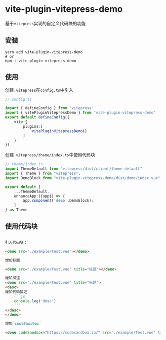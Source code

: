 # vite-plugin-vitepress-demo

基于`vitepress`实现的自定义代码块的功能

## 安装

```shell
yarn add vite-plugin-vitepress-demo
# or
npm i vite-plugin-vitepress-demo
```

## 使用

创建`.vitepress`在`config.ts`中引入

```ts
// config.ts

import { defineConfig } from "vitepress"
import { vitePluginVitepressDemo } from "vite-plugin-vitepress-demo"
export default defineConfig({
    vite:{
        plugins:[
            vitePluginVitepressDemo()
        ]
    }
})
```

创建`.vitepress/theme/index.ts`中使用代码块

```ts
// theme/index.ts
import ThemeDefault from "vitepress/dist/client/theme-default"
import { Theme } from "vitepress";
import DemoBlock from "vite-plugin-vitepress-demo/dist/demo/index.vue";

export default {
    ...ThemeDefault,
    enhanceApp:({app}) => {
        app.component('demo',DemoBlock);
    }
} as Theme
```

## 使用代码块

```markdown

引入代码块：

<demo src="./example/Test.vue"></demo>

增加标题

<demo src="./example/Test.vue" title="标题"></demo>

增加描述
<demo src="./example/Test.vue" title="标题">
<desc>
增加代码描述
    ```js
    console.log('desc')
    ```
</desc>
</demo>

增加`codeSandbox`

<demo codeSandbox="https://codesandbox.io/" src="./example/Test.vue" title="测试十大的撒大所" desc="哼哼测`vue`试一下行不行"></demo>
```

